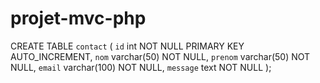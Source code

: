 # projet-mvc-php


CREATE TABLE `contact` (
  `id` int NOT NULL PRIMARY KEY AUTO_INCREMENT,
  `nom` varchar(50) NOT NULL,
  `prenom` varchar(50) NOT NULL,
  `email` varchar(100) NOT NULL,
  `message` text NOT NULL
);